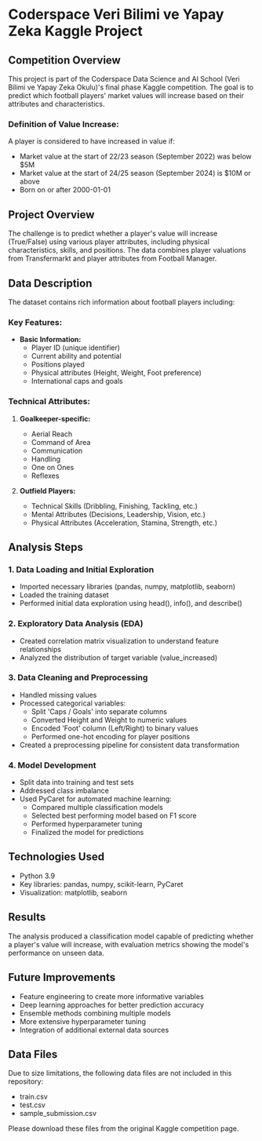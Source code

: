 # Coderspace Veri Bilimi ve Yapay Zeka Kaggle Project

## Competition Overview
This project is part of the Coderspace Data Science and AI School (Veri Bilimi ve Yapay Zeka Okulu)'s final phase Kaggle competition. The goal is to predict which football players' market values will increase based on their attributes and characteristics.

### Definition of Value Increase:
A player is considered to have increased in value if:
- Market value at the start of 22/23 season (September 2022) was below $5M
- Market value at the start of 24/25 season (September 2024) is $10M or above
- Born on or after 2000-01-01

## Project Overview
The challenge is to predict whether a player's value will increase (True/False) using various player attributes, including physical characteristics, skills, and positions. The data combines player valuations from Transfermarkt and player attributes from Football Manager.

## Data Description
The dataset contains rich information about football players including:

### Key Features:
- **Basic Information:**
  - Player ID (unique identifier)
  - Current ability and potential
  - Positions played
  - Physical attributes (Height, Weight, Foot preference)
  - International caps and goals

### Technical Attributes:
1. **Goalkeeper-specific:**
   - Aerial Reach
   - Command of Area
   - Communication
   - Handling
   - One on Ones
   - Reflexes

2. **Outfield Players:**
   - Technical Skills (Dribbling, Finishing, Tackling, etc.)
   - Mental Attributes (Decisions, Leadership, Vision, etc.)
   - Physical Attributes (Acceleration, Stamina, Strength, etc.)

## Analysis Steps

### 1. Data Loading and Initial Exploration
- Imported necessary libraries (pandas, numpy, matplotlib, seaborn)
- Loaded the training dataset
- Performed initial data exploration using head(), info(), and describe()

### 2. Exploratory Data Analysis (EDA)
- Created correlation matrix visualization to understand feature relationships
- Analyzed the distribution of target variable (value_increased)

### 3. Data Cleaning and Preprocessing
- Handled missing values
- Processed categorical variables:
  - Split 'Caps / Goals' into separate columns
  - Converted Height and Weight to numeric values
  - Encoded 'Foot' column (Left/Right) to binary values
  - Performed one-hot encoding for player positions
- Created a preprocessing pipeline for consistent data transformation

### 4. Model Development
- Split data into training and test sets
- Addressed class imbalance
- Used PyCaret for automated machine learning:
  - Compared multiple classification models
  - Selected best performing model based on F1 score
  - Performed hyperparameter tuning
  - Finalized the model for predictions

## Technologies Used
- Python 3.9
- Key libraries: pandas, numpy, scikit-learn, PyCaret
- Visualization: matplotlib, seaborn

## Results
The analysis produced a classification model capable of predicting whether a player's value will increase, with evaluation metrics showing the model's performance on unseen data.

## Future Improvements
- Feature engineering to create more informative variables
- Deep learning approaches for better prediction accuracy
- Ensemble methods combining multiple models
- More extensive hyperparameter tuning
- Integration of additional external data sources 

## Data Files
Due to size limitations, the following data files are not included in this repository:
- train.csv
- test.csv
- sample_submission.csv

Please download these files from the original Kaggle competition page.

